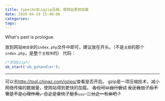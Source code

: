 ```yaml
---
title: typecho加上gzip压缩，使网站更快加载
date: 2020-04-19 15:40:00
categories: 
tags:
---
```

What's past is prologue.

<!--more-->

放到网站`根目录`的`index.php`文件中即可，建议放在开头。（不是`主题`的那个`index.php`，是整个`主程序`的）
代码：

```php
/*添加Gzip*/
ob_start('ob_gzhandler');
```


----------

可以去<http://tool.chinaz.com/gzips/>查看是否开启。
gzip是一项压缩技术，减小网络传输的数据量，使网站得到更快的加载。
~~各位可以自行尝试~~
~~反正我加了后不管是不是心理作用，总之是变快了挺多。。。三分之一有余吧？~~
